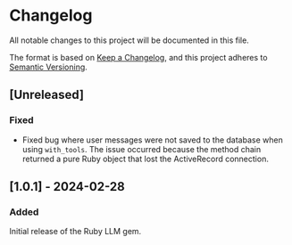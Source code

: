 # Changelog

All notable changes to this project will be documented in this file.

The format is based on [Keep a Changelog](https://keepachangelog.com/en/1.0.0/),
and this project adheres to [Semantic Versioning](https://semver.org/spec/v2.0.0.html).

## [Unreleased]

### Fixed

- Fixed bug where user messages were not saved to the database when using `with_tools`. The issue occurred because the method chain returned a pure Ruby object that lost the ActiveRecord connection.

## [1.0.1] - 2024-02-28

### Added

Initial release of the Ruby LLM gem.